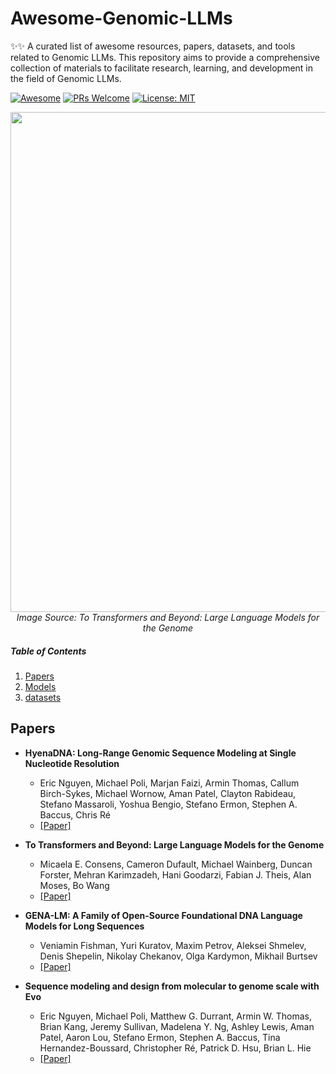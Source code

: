# Awesome-Genomic-LLMs

<p align="center">

✨✨ A curated list of awesome resources, papers, datasets, and tools related to Genomic LLMs. This repository aims to provide a comprehensive collection of materials to facilitate research, learning, and development in the field of Genomic LLMs.


[![Awesome](https://cdn.rawgit.com/sindresorhus/awesome/d7305f38d29fed78fa85652e3a63e154dd8e8829/media/badge.svg)](https://github.com/monk1337/Awesome-Medical-Multimodal-Large-Language-Models)
[![PRs Welcome](https://img.shields.io/badge/PRs-welcome-brightgreen.svg?style=flat-square)](http://makeapullrequest.com)
[![License: MIT](https://img.shields.io/badge/License-MIT-yellow.svg)](https://opensource.org/licenses/MIT)

<p align="center">
  <img width="800" src="https://raw.githubusercontent.com/openlifescience-ai/Awesome-Genomic-LLMs/main/images/genomic.jpg">
  <br>
  <em>Image Source: To Transformers and Beyond: Large Language Models for the Genome </em>
</p>
</p>

##### Table of Contents

1. [Papers](#papers)  
2. [Models](#models)
3. [datasets](#datasets)


## Papers

- **HyenaDNA: Long-Range Genomic Sequence Modeling at Single Nucleotide Resolution**
  - Eric Nguyen, Michael Poli, Marjan Faizi, Armin Thomas, Callum Birch-Sykes, Michael Wornow, Aman Patel, Clayton Rabideau, Stefano Massaroli, Yoshua Bengio, Stefano Ermon, Stephen A. Baccus,
    Chris Ré
  - [[Paper]](https://arxiv.org/pdf/2306.15794)
  
- **To Transformers and Beyond: Large Language Models for the Genome**
  - Micaela E. Consens, Cameron Dufault, Michael Wainberg, Duncan Forster, Mehran Karimzadeh, Hani Goodarzi, Fabian J. Theis, Alan Moses, Bo Wang
  - [[Paper]](https://arxiv.org/abs/2311.07621)
 
- **GENA-LM: A Family of Open-Source Foundational DNA Language Models for Long Sequences**
  -  Veniamin Fishman,  Yuri Kuratov,  Maxim Petrov,  Aleksei Shmelev,  Denis Shepelin,  Nikolay Chekanov,  Olga Kardymon,  Mikhail Burtsev
  - [[Paper]](https://www.biorxiv.org/content/10.1101/2023.06.12.544594v1)
 
- **Sequence modeling and design from molecular to genome scale with Evo**
  -  Eric Nguyen, Michael Poli, Matthew G. Durrant, Armin W. Thomas, Brian Kang, Jeremy Sullivan, Madelena Y. Ng, Ashley Lewis, Aman Patel, Aaron Lou, Stefano Ermon, Stephen A. Baccus, Tina
    Hernandez-Boussard, Christopher Ré, Patrick D. Hsu,  Brian L. Hie
  - [[Paper]](https://www.biorxiv.org/content/10.1101/2024.02.27.582234v1)
